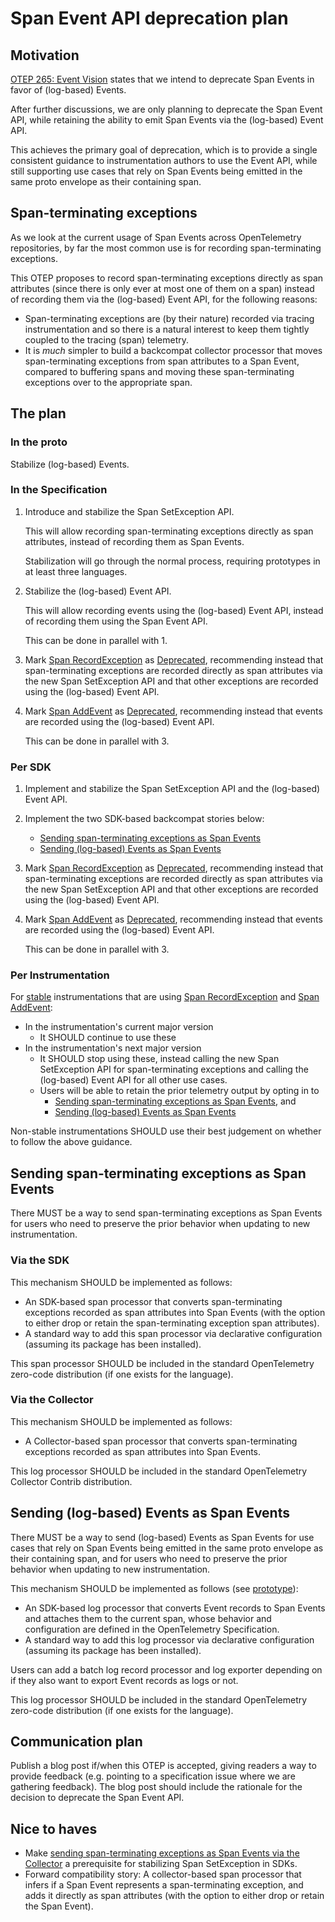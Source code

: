 # Span Event API deprecation plan

## Motivation

[OTEP 265: Event Vision](0265-event-vision.md) states that we intend to
deprecate Span Events in favor of (log-based) Events.

After further discussions, we are only planning to deprecate the Span Event
API, while retaining the ability to emit Span Events via the (log-based)
Event API.

This achieves the primary goal of deprecation, which is to provide a single
consistent guidance to instrumentation authors to use the Event API,
while still supporting use cases that rely on Span Events being emitted in the
same proto envelope as their containing span.

## Span-terminating exceptions

As we look at the current usage of Span Events across OpenTelemetry
repositories, by far the most common use is for recording span-terminating
exceptions.

This OTEP proposes to record span-terminating exceptions directly as span
attributes (since there is only ever at most one of them on a span) instead
of recording them via the (log-based) Event API, for the following reasons:

- Span-terminating exceptions are (by their nature) recorded via tracing
  instrumentation and so there is a natural interest to keep them tightly
  coupled to the tracing (span) telemetry.
- It is _much_ simpler to build a backcompat collector processor that moves
  span-terminating exceptions from span attributes to a Span Event,
  compared to buffering spans and moving these span-terminating exceptions
  over to the appropriate span.

## The plan

### In the proto

Stabilize (log-based) Events.

### In the Specification

1. Introduce and stabilize the Span SetException API.

   This will allow recording span-terminating exceptions directly as span
   attributes, instead of recording them as Span Events.

   Stabilization will go through the normal process, requiring prototypes
   in at least three languages.

2. Stabilize the (log-based) Event API.

   This will allow recording events using the (log-based) Event API,
   instead of recording them using the Span Event API.

   This can be done in parallel with 1.

3. Mark [Span RecordException](../specification/trace/api.md#record-exception)
   as [Deprecated](../specification/document-status.md#lifecycle-status),
   recommending instead that span-terminating exceptions are recorded directly
   as span attributes via the new Span SetException API and
   that other exceptions are recorded using the (log-based) Event API.

4. Mark [Span AddEvent](../specification/trace/api.md#add-events)
   as [Deprecated](../specification/document-status.md#lifecycle-status),
   recommending instead that events are recorded using the (log-based) Event
   API.

   This can be done in parallel with 3.

### Per SDK

1. Implement and stabilize the Span SetException API and the (log-based)
   Event API.

2. Implement the two SDK-based backcompat stories below:

   - [Sending span-terminating exceptions as Span Events](#via-the-sdk)
   - [Sending (log-based) Events as Span Events](#sending-log-based-events-as-span-events-via-the-sdk)

3. Mark
   [Span RecordException](../specification/trace/api.md#record-exception)
   as [Deprecated](../specification/document-status.md#lifecycle-status),
   recommending instead that span-terminating exceptions are recorded directly
   as span attributes via the new Span SetException API and
   that other exceptions are recorded using the (log-based) Event API.

4. Mark [Span AddEvent](../specification/trace/api.md#add-events)
   as [Deprecated](../specification/document-status.md#lifecycle-status),
   recommending instead that events are recorded using the (log-based) Event
   API.

   This can be done in parallel with 3.

### Per Instrumentation

For [stable](../specification/versioning-and-stability.md#stable)
instrumentations that are using
[Span RecordException](../specification/trace/api.md#record-exception)
and [Span AddEvent](../specification/trace/api.md#add-events):

- In the instrumentation's current major version
  - It SHOULD continue to use these
- In the instrumentation's next major version
  - It SHOULD stop using these,
    instead calling the new Span SetException API for span-terminating exceptions
    and calling the (log-based) Event API for all other use cases.
  - Users will be able to retain the prior telemetry output by opting in to
    - [Sending span-terminating exceptions as Span Events](#sending-span-terminating-exceptions-as-span-events), and
    - [Sending (log-based) Events as Span Events](#sending-log-based-events-as-span-events)

Non-stable instrumentations SHOULD use their best judgement on whether to follow
the above guidance.

## Sending span-terminating exceptions as Span Events

There MUST be a way to send span-terminating exceptions as Span Events
for users who need to preserve the prior behavior when updating to
new instrumentation.

### Via the SDK

This mechanism SHOULD be implemented as follows:

- An SDK-based span processor that converts span-terminating exceptions
  recorded as span attributes into Span Events
  (with the option to either drop or retain the span-terminating exception
  span attributes).
- A standard way to add this span processor via declarative configuration
  (assuming its package has been installed).

This span processor SHOULD be included in the standard
OpenTelemetry zero-code distribution (if one exists for the language).

### Via the Collector

This mechanism SHOULD be implemented as follows:

- A Collector-based span processor that converts span-terminating exceptions
  recorded as span attributes into Span Events.

This log processor SHOULD be included in the standard
OpenTelemetry Collector Contrib distribution.

## Sending (log-based) Events as Span Events

There MUST be a way to send (log-based) Events as Span Events
for use cases that rely on Span Events being emitted in the
same proto envelope as their containing span, and for users
who need to preserve the prior behavior when updating to
new instrumentation.

This mechanism SHOULD be implemented as follows (see
[prototype](https://github.com/open-telemetry/opentelemetry-java-contrib/blob/80adbe1cf8de647afa32c68f921aef2bbd4dfd71/processors/README.md#event-to-spanevent-bridge)):

- An SDK-based log processor that converts Event records to Span Events
  and attaches them to the current span, whose behavior and configuration
  are defined in the OpenTelemetry Specification.
- A standard way to add this log processor via declarative configuration
  (assuming its package has been installed).

Users can add a batch log record processor and log exporter depending on
if they also want to export Event records as logs or not.

This log processor SHOULD be included in the standard
OpenTelemetry zero-code distribution (if one exists for the language).

## Communication plan

Publish a blog post if/when this OTEP is accepted, giving readers a way to
provide feedback (e.g. pointing to a specification issue where we are
gathering feedback). The blog post should include the rationale for the
decision to deprecate the Span Event API.

## Nice to haves

- Make [sending span-terminating exceptions as Span Events via the
  Collector](#via-the-collector)
  a prerequisite for stabilizing Span SetException in SDKs.
- Forward compatibility story: A collector-based span processor that infers
  if a Span Event represents a span-terminating exception, and adds it
  directly as span attributes
  (with the option to either drop or retain the Span Event).
